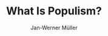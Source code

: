 ---
title: "What Is Populism?"
author: "Jan-Werner Müller"
isbn: "0812248988"
isbn13: "9780812248982"
rating: "5"
publisher: "University of Pennsylvania Press"
pages: "136"
publishYear: "2016"
read: "2020"
goodreads_id: "30212628"
---